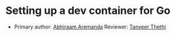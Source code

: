 # Setting up a dev container for Go

* Primary author: [Abhiraam Aremanda](https://github.com/AbhiraamA)
Reviewer: [Tanveer Thethi](https://github.com/TanveerT12345)